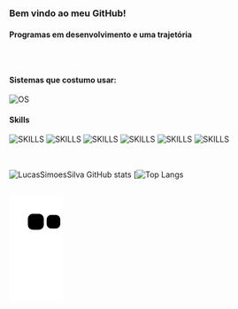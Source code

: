 ### Bem vindo ao meu GitHub!
#### Programas em desenvolvimento e uma trajetória
</br>

##

#### Sistemas que costumo usar:

![OS](https://img.shields.io/badge/Windows-0078D6?style=for-the-badge&logo=windows&logoColor=white)
</br>

#### Skills
![SKILLS](https://img.shields.io/badge/Java-ED8B00?style=for-the-badge&logo=java&logoColor=white)
![SKILLS](https://img.shields.io/badge/HTML-239120?style=for-the-badge&logo=html5&logoColor=white)
![SKILLS](https://img.shields.io/badge/CSS-239120?&style=for-the-badge&logo=css3&logoColor=white)
![SKILLS](https://img.shields.io/badge/JavaScript-F7DF1E?style=for-the-badge&logo=javascript&logoColor=black)
![SKILLS](https://img.shields.io/badge/React-F7DF1E?style=for-the-badge&logo=react&logoColor=black)
![SKILLS](https://img.shields.io/badge/SpringBoot-F7DF1E?style=for-the-badge&logo=springboot&logoColor=black)
</br></br>

##

![LucasSimoesSilva GitHub stats](https://github-readme-stats.vercel.app/api?username=LucasSimoesSilva&show_icons=true&theme=radical)
[![Top Langs](https://github-readme-stats.vercel.app/api/top-langs/?username=LucasSimoesSilva&theme=blue-green)

##

 ![Snake animation](https://github.com/LucasSimoesSilva/LucasSimoesSilva/blob/output/github-contribution-grid-snake.svg)

